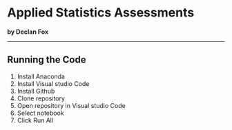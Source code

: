 # Applied Statistics Assessments
**by Declan Fox**
***
## Running the Code

1. Install Anaconda
2. Install Visual studio Code
3. Install Github
4. Clone repository
5. Open repository in Visual studio Code
6. Select notebook
7. Click Run All
